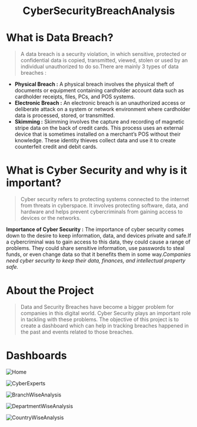 <h1 align="center">CyberSecurityBreachAnalysis</h1>

# What is Data Breach?
> A data breach is a security violation, in which sensitive, protected or confidential data is copied, transmitted, viewed, stolen or used by an individual unauthorized to do so.There are mainly 3 types of data breaches :
* __Physical Breach :__ A physical breach involves the physical theft of documents or equipment containing cardholder account data such as cardholder receipts, files, PCs, and POS systems.
* __Electronic Breach :__ An electronic breach is an unauthorized access or deliberate attack on a system or network environment where cardholder data is processed, stored, or transmitted.
* __Skimming :__ Skimming involves the capture and recording of magnetic stripe data on the back of credit cards. This process uses an external device that is sometimes installed on a merchant’s POS without their knowledge. These identity thieves collect data and use it to create counterfeit credit and debit cards.

# What is Cyber Security and why is it important?
> Cyber security refers to protecting systems connected to the internet from threats in cyberspace. It involves protecting software, data, and hardware and helps prevent cybercriminals from gaining access to devices or the networks.

__Importance of Cyber Security :__ The importance of cyber security comes down to the desire to keep information, data, and devices private and safe.If a cybercriminal was to gain access to this data, they could cause a range of problems. They could share sensitive information, use passwords to steal funds, or even change data so that it benefits them in some way._Companies need cyber security to keep their data, finances, and intellectual property safe._

# About the Project
> Data and Security Breaches have become a bigger problem for companies in this digital world. Cyber Security plays an important role in tackling with these problems. The objective of this project is to create a dashboard which can help in tracking breaches happened in the past and events related to those breaches.

# Dashboards

![Home](https://user-images.githubusercontent.com/96620780/152482364-1fae1e67-a420-42a0-b707-37f356ddfdb2.PNG)

![CyberExperts](https://user-images.githubusercontent.com/96620780/152482427-cf252c26-978c-4d42-affb-73a60d0723f8.PNG)

![BranchWiseAnalysis](https://user-images.githubusercontent.com/96620780/152482414-9cddb941-5931-4ae9-8c77-2faf93356d65.PNG)

![DepartmentWiseAnalysis](https://user-images.githubusercontent.com/96620780/152482417-f7eebeb0-1ce6-4ddb-97dd-49b27db052ea.PNG)

![CountryWiseAnalysis](https://user-images.githubusercontent.com/96620780/152482421-d9b9e959-1372-46df-8a68-fc040e8a80b5.PNG)

